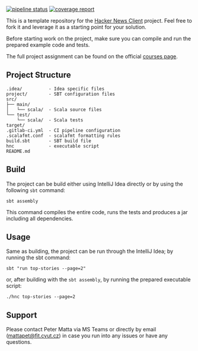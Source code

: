 

[![pipeline status](https://gitlab.fit.cvut.cz/BI-OOP/B201/hackernewsclient/badges/master/pipeline.svg)](https://gitlab.fit.cvut.cz/BI-OOP/B201/hackernewsclient/commits/master)
[![coverage report](https://gitlab.fit.cvut.cz/BI-OOP/B201/hackernewsclient/badges/master/coverage.svg)](https://gitlab.fit.cvut.cz/BI-OOP/B201/hackernewsclient/commits/master)

This is a template repository for the [Hacker News Client](https://courses.fit.cvut.cz/BI-OOP/projects/hackernews-cli.html) project. Feel free to fork it and leverage it as a starting point for your solution.

Before starting work on the project, make sure you can compile and run the prepared example code and tests.

The full project assignment can be found on the official [courses page](https://courses.fit.cvut.cz/BI-OOP/projects/hackernews-cli.html).

## Project Structure

```
.idea/          - Idea specific files
project/        - SBT configuration files
src/
├── main/
│   └── scala/  - Scala source files
└── test/
    └── scala/  - Scala tests
target/
.gitlab-ci.yml  - CI pipeline configuration
.scalafmt.conf  - scalafmt formatting rules
build.sbt       - SBT build file
hnc             - executable script
README.md      
```

## Build

The project can be build either using IntelliJ Idea directly or by using the following `sbt` command:

```
sbt assembly
```

This command compiles the entire code, runs the tests and produces a jar including all dependencies.

## Usage

Same as building, the project can be run through the IntelliJ Idea; by running the sbt command:

```
sbt "run top-stories --page=2"
```

or, after building with the `sbt assembly`, by running the prepared executable script:

```
./hnc top-stories --page=2
```

## Support

Please contact Peter Matta via MS Teams or directly by email ([mattapet@fit.cvut.cz](mailto:mattapet.fit.cvut.cz)) in case you run into any issues or have any questions.
